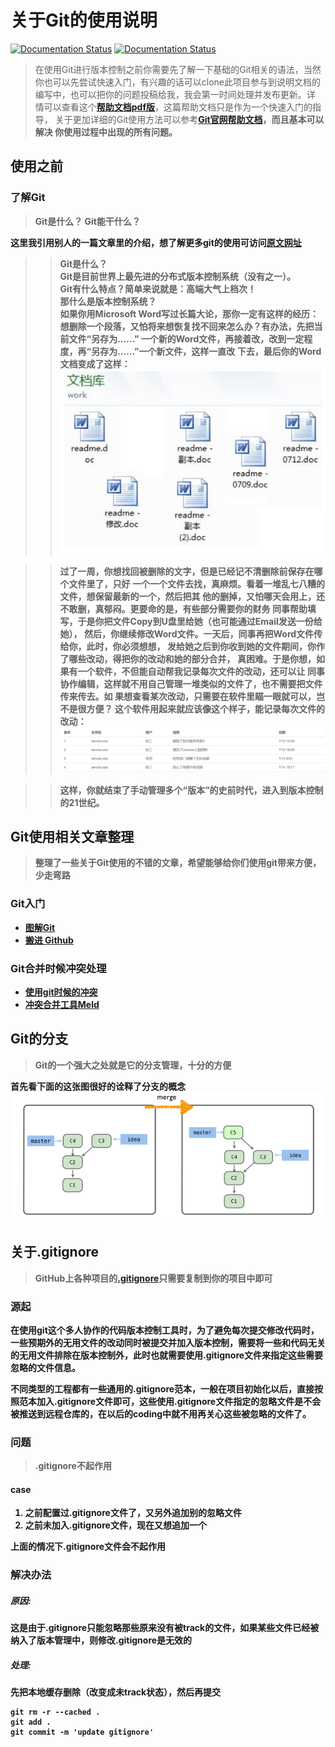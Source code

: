 # 关于Git的使用说明
[![Documentation Status](https://img.shields.io/badge/帮助文档-PDF-brightgreen.svg)](http://192.168.0.147:3000/test/FirstTestRepos/src/master/help-gogs.pdf) [![Documentation Status](https://img.shields.io/badge/帮助文档-Git官网-brightgreen.svg)](https://git-scm.com/book/zh/v2)
> 在使用Git进行版本控制之前你需要先了解一下基础的Git相关的语法，当然
你也可以先尝试快速入门，有兴趣的话可以clone此项目参与到说明文档的
编写中，也可以把你的问题投稿给我，我会第一时间处理并发布更新。详
情可以查看这个<strong>[帮助文档pdf版](http://192.168.0.147:3000/test/FirstTestRepos/src/master/help-gogs.pdf)</strong>，这篇帮助文档只是作为一个快速入门的指导，
关于更加详细的Git使用方法可以参考<strong>[Git官网帮助文档](https://git-scm.com/book/zh/v2)<strong>，而且基本可以解决
你使用过程中出现的所有问题。

## 使用之前
### 了解Git
> Git是什么？ Git能干什么？

这里我引用别人的一篇文章里的介绍，想了解更多git的使用可访问<strong>[原文网址](https://www.liaoxuefeng.com/wiki/0013739516305929606dd18361248578c67b8067c8c017b000/001373962845513aefd77a99f4145f0a2c7a7ca057e7570000)<strong>
>> Git是什么？<br/>
Git是目前世界上最先进的分布式版本控制系统（没有之一）。<br/>
Git有什么特点？简单来说就是：高端大气上档次！<br/>
那什么是版本控制系统？<br/>
如果你用Microsoft Word写过长篇大论，那你一定有这样的经历：<br/>
想删除一个段落，又怕将来想恢复找不回来怎么办？有办法，先把当前文件“另存为……”
一个新的Word文件，再接着改，改到一定程度，再“另存为……”一个新文件，这样一直改
下去，最后你的Word文档变成了这样：<br/>
![img1](./img/1.png)

>> 过了一周，你想找回被删除的文字，但是已经记不清删除前保存在哪个文件里了，只好
一个一个文件去找，真麻烦。看着一堆乱七八糟的文件，想保留最新的一个，然后把其
他的删掉，又怕哪天会用上，还不敢删，真郁闷。更要命的是，有些部分需要你的财务
同事帮助填写，于是你把文件Copy到U盘里给她（也可能通过Email发送一份给她），
然后，你继续修改Word文件。一天后，同事再把Word文件传给你，此时，你必须想想，
发给她之后到你收到她的文件期间，你作了哪些改动，得把你的改动和她的部分合并，
真困难。于是你想，如果有一个软件，不但能自动帮我记录每次文件的改动，还可以让
同事协作编辑，这样就不用自己管理一堆类似的文件了，也不需要把文件传来传去。如
果想查看某次改动，只需要在软件里瞄一眼就可以，岂不是很方便？
> 这个软件用起来就应该像这个样子，能记录每次文件的改动：<br/>
![img2](./img/2.png)

>> 这样，你就结束了手动管理多个“版本”的史前时代，进入到版本控制的21世纪。

## Git使用相关文章整理
> 整理了一些关于Git使用的不错的文章，希望能够给你们使用git带来方便，少走弯路

### Git入门
* **[图解Git](http://marklodato.github.io/visual-git-guide/index-zh-cn.html)**
* **[搬进 Github](http://gitbeijing.com/)**

### Git合并时候冲突处理
* **[使用git时候的冲突](https://lrita.github.io/2017/05/14/use-meld-as-git-tool/?hmsr=toutiao.io&utm_medium=toutiao.io&utm_source=toutiao.io)**
* **[冲突合并工具Meld](http://meldmerge.org/)**

## Git的分支
> Git的一个强大之处就是它的分支管理，十分的方便

首先看下面的这张图很好的诠释了分支的概念![merge1](./img/merge1.png)
## 关于.gitignore
> **GitHub上各种项目的[.gitignore](https://github.com/RechoLee/gitignore)只需要复制到你的项目中即可**

### 源起
在使用git这个多人协作的代码版本控制工具时，为了避免每次提交修改代码时，一些预期外的无用文件的改动同时被提交并加入版本控制，需要将一些和代码无关的无用文件排除在版本控制外，此时也就需要使用.gitignore文件来指定这些需要忽略的文件信息。

不同类型的工程都有一些通用的.gitignore范本，一般在项目初始化以后，直接按照范本加入.gitignore文件即可，这些使用.gitignore文件指定的忽略文件是不会被推送到远程仓库的，在以后的coding中就不用再关心这些被忽略的文件了。
### 问题
> .gitignore不起作用

#### case
1. 之前配置过.gitignore文件了，又另外追加别的忽略文件
2. 之前未加入.gitignore文件，现在又想追加一个

**上面的情况下.gitignore文件会不起作用**
### 解决办法
##### 原因:
这是由于.gitignore只能忽略那些原来没有被track的文件，如果某些文件已经被纳入了版本管理中，则修改.gitignore是无效的

##### 处理:
先把本地缓存删除（改变成未track状态），然后再提交
``` git
git rm -r --cached .
git add .
git commit -m 'update gitignore'
```